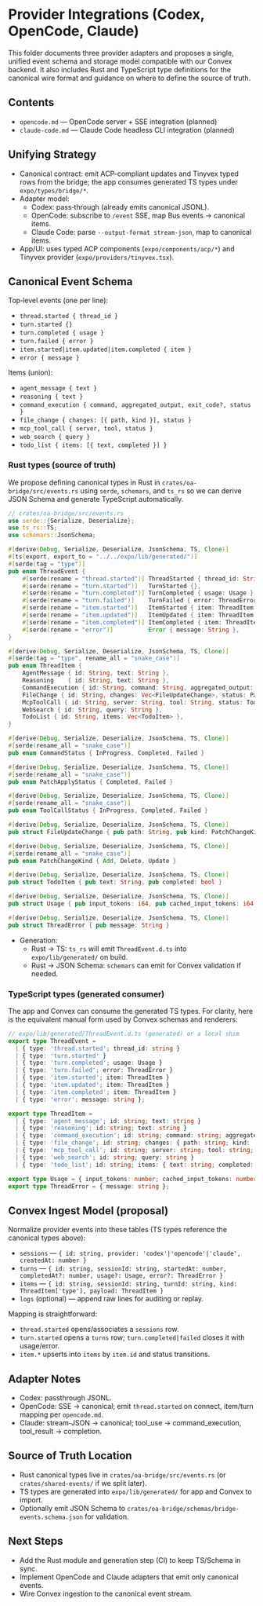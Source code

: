 # Provider Integrations (Codex, OpenCode, Claude)

This folder documents three provider adapters and proposes a single, unified event schema and storage model compatible with our Convex backend. It also includes Rust and TypeScript type definitions for the canonical wire format and guidance on where to define the source of truth.

## Contents

- `opencode.md` — OpenCode server + SSE integration (planned)
- `claude-code.md` — Claude Code headless CLI integration (planned)

## Unifying Strategy

- Canonical contract: emit ACP-compliant updates and Tinyvex typed rows from the bridge; the app consumes generated TS types under `expo/types/bridge/*`.
- Adapter model:
  - Codex: pass‑through (already emits canonical JSONL).
  - OpenCode: subscribe to `/event` SSE, map Bus events → canonical items.
  - Claude Code: parse `--output-format stream-json`, map to canonical items.
- App/UI: uses typed ACP components (`expo/components/acp/*`) and Tinyvex provider (`expo/providers/tinyvex.tsx`).

## Canonical Event Schema

Top‑level events (one per line):
- `thread.started { thread_id }`
- `turn.started {}`
- `turn.completed { usage }`
- `turn.failed { error }`
- `item.started|item.updated|item.completed { item }`
- `error { message }`

Items (union):
- `agent_message { text }`
- `reasoning { text }`
- `command_execution { command, aggregated_output, exit_code?, status }`
- `file_change { changes: [{ path, kind }], status }`
- `mcp_tool_call { server, tool, status }`
- `web_search { query }`
- `todo_list { items: [{ text, completed }] }`

### Rust types (source of truth)

We propose defining canonical types in Rust in `crates/oa-bridge/src/events.rs` using `serde`, `schemars`, and `ts_rs` so we can derive JSON Schema and generate TypeScript automatically.

```rust
// crates/oa-bridge/src/events.rs
use serde::{Serialize, Deserialize};
use ts_rs::TS;
use schemars::JsonSchema;

#[derive(Debug, Serialize, Deserialize, JsonSchema, TS, Clone)]
#[ts(export, export_to = "../../expo/lib/generated/")]
#[serde(tag = "type")]
pub enum ThreadEvent {
    #[serde(rename = "thread.started")] ThreadStarted { thread_id: String },
    #[serde(rename = "turn.started")]   TurnStarted {},
    #[serde(rename = "turn.completed")] TurnCompleted { usage: Usage },
    #[serde(rename = "turn.failed")]    TurnFailed { error: ThreadError },
    #[serde(rename = "item.started")]   ItemStarted { item: ThreadItem },
    #[serde(rename = "item.updated")]   ItemUpdated { item: ThreadItem },
    #[serde(rename = "item.completed")] ItemCompleted { item: ThreadItem },
    #[serde(rename = "error")]          Error { message: String },
}

#[derive(Debug, Serialize, Deserialize, JsonSchema, TS, Clone)]
#[serde(tag = "type", rename_all = "snake_case")]
pub enum ThreadItem {
    AgentMessage { id: String, text: String },
    Reasoning    { id: String, text: String },
    CommandExecution { id: String, command: String, aggregated_output: String, exit_code: Option<i32>, status: CommandStatus },
    FileChange { id: String, changes: Vec<FileUpdateChange>, status: PatchApplyStatus },
    McpToolCall { id: String, server: String, tool: String, status: ToolCallStatus },
    WebSearch { id: String, query: String },
    TodoList { id: String, items: Vec<TodoItem> },
}

#[derive(Debug, Serialize, Deserialize, JsonSchema, TS, Clone)]
#[serde(rename_all = "snake_case")]
pub enum CommandStatus { InProgress, Completed, Failed }

#[derive(Debug, Serialize, Deserialize, JsonSchema, TS, Clone)]
#[serde(rename_all = "snake_case")]
pub enum PatchApplyStatus { Completed, Failed }

#[derive(Debug, Serialize, Deserialize, JsonSchema, TS, Clone)]
#[serde(rename_all = "snake_case")]
pub enum ToolCallStatus { InProgress, Completed, Failed }

#[derive(Debug, Serialize, Deserialize, JsonSchema, TS, Clone)]
pub struct FileUpdateChange { pub path: String, pub kind: PatchChangeKind }

#[derive(Debug, Serialize, Deserialize, JsonSchema, TS, Clone)]
#[serde(rename_all = "snake_case")]
pub enum PatchChangeKind { Add, Delete, Update }

#[derive(Debug, Serialize, Deserialize, JsonSchema, TS, Clone)]
pub struct TodoItem { pub text: String, pub completed: bool }

#[derive(Debug, Serialize, Deserialize, JsonSchema, TS, Clone)]
pub struct Usage { pub input_tokens: i64, pub cached_input_tokens: i64, pub output_tokens: i64 }

#[derive(Debug, Serialize, Deserialize, JsonSchema, TS, Clone)]
pub struct ThreadError { pub message: String }
```

- Generation:
  - Rust → TS: `ts_rs` will emit `ThreadEvent.d.ts` into `expo/lib/generated/` on build.
  - Rust → JSON Schema: `schemars` can emit for Convex validation if needed.

### TypeScript types (generated consumer)

The app and Convex can consume the generated TS types. For clarity, here is the equivalent manual form used by Convex schemas and renderers:

```ts
// expo/lib/generated/ThreadEvent.d.ts (generated) or a local shim
export type ThreadEvent =
  | { type: 'thread.started'; thread_id: string }
  | { type: 'turn.started' }
  | { type: 'turn.completed'; usage: Usage }
  | { type: 'turn.failed'; error: ThreadError }
  | { type: 'item.started'; item: ThreadItem }
  | { type: 'item.updated'; item: ThreadItem }
  | { type: 'item.completed'; item: ThreadItem }
  | { type: 'error'; message: string };

export type ThreadItem =
  | { type: 'agent_message'; id: string; text: string }
  | { type: 'reasoning'; id: string; text: string }
  | { type: 'command_execution'; id: string; command: string; aggregated_output: string; exit_code?: number; status: 'in_progress' | 'completed' | 'failed' }
  | { type: 'file_change'; id: string; changes: { path: string; kind: 'add' | 'delete' | 'update' }[]; status: 'completed' | 'failed' }
  | { type: 'mcp_tool_call'; id: string; server: string; tool: string; status: 'in_progress' | 'completed' | 'failed' }
  | { type: 'web_search'; id: string; query: string }
  | { type: 'todo_list'; id: string; items: { text: string; completed: boolean }[] };

export type Usage = { input_tokens: number; cached_input_tokens: number; output_tokens: number };
export type ThreadError = { message: string };
```

## Convex Ingest Model (proposal)

Normalize provider events into these tables (TS types reference the canonical types above):
- `sessions` — `{ id: string, provider: 'codex'|'opencode'|'claude', createdAt: number }`
- `turns` — `{ id: string, sessionId: string, startedAt: number, completedAt?: number, usage?: Usage, error?: ThreadError }`
- `items` — `{ id: string, sessionId: string, turnId: string, kind: ThreadItem['type'], payload: ThreadItem }`
- `logs` (optional) — append raw lines for auditing or replay.

Mapping is straightforward:
- `thread.started` opens/associates a `sessions` row.
- `turn.started` opens a `turns` row; `turn.completed|failed` closes it with usage/error.
- `item.*` upserts into `items` by `item.id` and status transitions.

## Adapter Notes

- Codex: passthrough JSONL.
- OpenCode: SSE → canonical; emit `thread.started` on connect, item/turn mapping per `opencode.md`.
- Claude: stream‑JSON → canonical; tool_use → command_execution, tool_result → completion.

## Source of Truth Location

- Rust canonical types live in `crates/oa-bridge/src/events.rs` (or `crates/shared-events/` if we split later).
- TS types are generated into `expo/lib/generated/` for app and Convex to import.
- Optionally emit JSON Schema to `crates/oa-bridge/schemas/bridge-events.schema.json` for validation.

## Next Steps

- Add the Rust module and generation step (CI) to keep TS/Schema in sync.
- Implement OpenCode and Claude adapters that emit only canonical events.
- Wire Convex ingestion to the canonical event stream.
